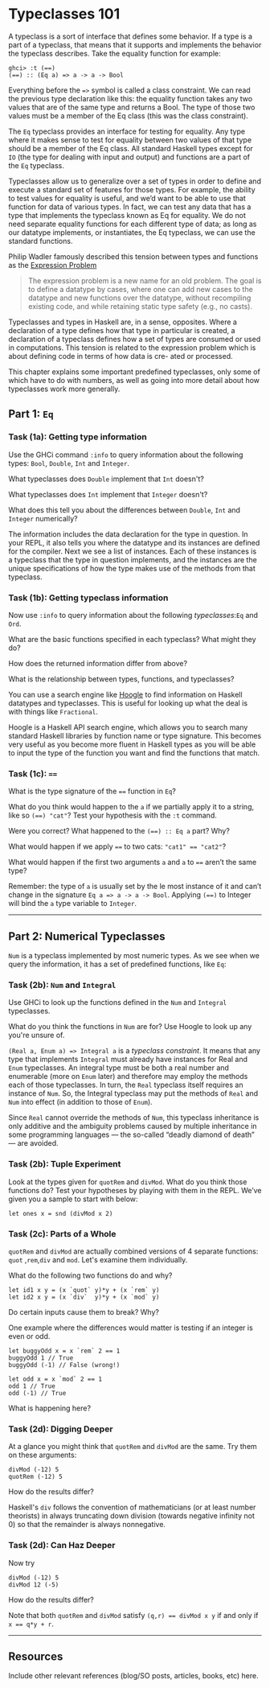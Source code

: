 # Typeclasses 101

A typeclass is a sort of interface that defines some behavior. If a type is a part of a typeclass, that means that it supports and implements the behavior the typeclass describes. Take the equality function for example:

```
ghci> :t (==)  
(==) :: (Eq a) => a -> a -> Bool 
```

Everything before the `=>` symbol is called a class constraint. We can read the previous type declaration like this: the equality function takes any two values that are of the same type and returns a Bool. The type of those two values must be a member of the Eq class (this was the class constraint).

The `Eq` typeclass provides an interface for testing for equality. Any type where it makes sense to test for equality between two values of that type should be a member of the Eq class. All standard Haskell types except for `IO` (the type for dealing with input and output) and functions are a part of the `Eq` typeclass.

Typeclasses allow us to generalize over a set of types in order to define and execute a standard set of features for those types. For example, the ability to test values for equality is useful, and we’d want to be able to use that function for data of various types. In fact, we can test any data that has a type that implements the typeclass known as Eq for equality. We do not need separate equality functions for each different type of data; as long as our datatype implements, or instantiates, the Eq typeclass, we can use the standard functions.

Philip Wadler famously described this tension between types and functions as the [Expression Problem](https://en.wikipedia.org/wiki/Expression_problem)

>The expression problem is a new name for an old problem. The goal is to define a datatype by cases, where one can add new cases to the datatype and new functions over the datatype, without recompiling existing code, and while retaining static type safety (e.g., no casts).

Typeclasses and types in Haskell are, in a sense, opposites. Where a declaration of a type defines how that type in particular is created, a declaration of a typeclass defines how a set of types are consumed or used in computations. This tension is related to the expression problem which is about defining code in terms of how data is cre- ated or processed.

This chapter explains some important predefined typeclasses, only some of which have to do with numbers, as well as going into more detail about how typeclasses work more generally. 


## Part 1: `Eq`

### Task (1a): Getting type information

Use the GHCi command `:info` to query information about the following types: `Bool`, `Double`, `Int` and `Integer`.

What typeclasses does `Double` implement that `Int` doesn't?

What typeclasses does `Int` implement that `Integer` doesn't?

What does this tell you about the differences between `Double`, `Int` and `Integer` numerically?

The information includes the data declaration for the type in question. In your REPL, it also tells you where the datatype and its instances are defined for the compiler. Next we see a list of instances. Each of these instances is a typeclass that the type in question implements, and the instances are the unique specifications of how the type makes use of the methods from that typeclass. 

### Task (1b): Getting typeclass information

Now use `:info` to query information about the following _typeclasses_:`Eq` and `Ord`. 

What are the basic functions specified in each typeclass? What might they do?

How does the returned information differ from above?

What is the relationship between types, functions, and typeclasses?

You can use a search engine like [Hoogle](http://haskell.org/hoogle) to find information on Haskell datatypes and typeclasses. This is useful for looking up what the deal is with things like `Fractional`. 

Hoogle is a Haskell API search engine, which allows you to search many standard Haskell libraries by function name or type signature. This becomes very useful as you become more fluent in Haskell types as you will be able to input the type of the function you want and find the functions that match.

### Task (1c): `==` 

What is the type signature of the `==` function in `Eq`? 

What do you think would happen to the `a` if we partially apply it to a string, like so `(==) "cat"`? Test your hypothesis with the `:t` command.

Were you correct? What happened to the `(==) :: Eq a` part? Why?

What would happen if we apply `==` to two cats: `"cat1" == "cat2"`?

What would happen if the first two arguments `a` and `a` to `==` aren’t the same type?

Remember: the type of `a` is usually set by the le most instance of it and can’t change in the signature `Eq a => a -> a -> Bool`. Applying `(==)` to Integer will bind the `a` type variable to `Integer`.

---

## Part 2: Numerical Typeclasses

`Num` is a typeclass implemented by most numeric types. As we see when we query the information, it has a set of predefined functions, like `Eq`:

### Task (2b): `Num` and `Integral`

Use GHCi to look up the functions defined in the `Num` and `Integral` typeclasses. 

What do you think the functions in `Num` are for? Use Hoogle to look up any you're unsure of.

`(Real a, Enum a) => Integral a` is a _typeclass constraint_. It means that any type that implements `Integral` must already have instances for Real and `Enum` typeclasses. An integral type must be both a real number and enumerable (more on `Enum` later) and therefore may employ the methods each of those typeclasses. In turn, the `Real` typeclass itself requires an instance of `Num`. So, the Integral typeclass may put the methods of `Real` and `Num` into effect (in addition to those of `Enum`). 

Since `Real` cannot override the methods of `Num`, this typeclass inheritance is only additive and the ambiguity problems caused by multiple inheritance in some programming languages — the so-called “deadly diamond of death” — are avoided.

### Task (2b): Tuple Experiment 
Look at the types given for `quotRem` and `divMod`. What do you think those functions do? Test your hypotheses by playing with them in the REPL. We’ve given you a sample to start with below:
```
let ones x = snd (divMod x 2)
```

### Task (2c): Parts of a Whole

`quotRem` and `divMod` are actually combined versions of 4 separate functions: `quot` ,`rem`,`div` and `mod`. Let's examine them individually.

What do the following two functions do and why?

```
let id1 x y = (x `quot` y)*y + (x `rem` y)
let id2 x y = (x `div`  y)*y + (x `mod` y)
```
Do certain inputs cause them to break? Why?

One example where the differences would matter is testing if an integer is even or odd.

```
let buggyOdd x = x `rem` 2 == 1
buggyOdd 1 // True
buggyOdd (-1) // False (wrong!)

let odd x = x `mod` 2 == 1
odd 1 // True
odd (-1) // True
```

What is happening here?

### Task (2d): Digging Deeper

At a glance you might think that `quotRem` and `divMod` are the same. Try them on these arguments:

```
divMod (-12) 5
quotRem (-12) 5
```

How do the results differ? 

Haskell's `div` follows the convention of mathematicians (or at least number theorists) in always truncating down division (towards negative infinity not 0) so that the remainder is always nonnegative. 

### Task (2d): Can Haz Deeper

Now try 

```
divMod (-12) 5
divMod 12 (-5)
```

How do the results differ?

Note that both `quotRem` and `divMod` satisfy `(q,r) == divMod x y` if and only if `x == q*y + r`.

---

## Resources

Include other relevant references (blog/SO posts, articles, books, etc) here.
